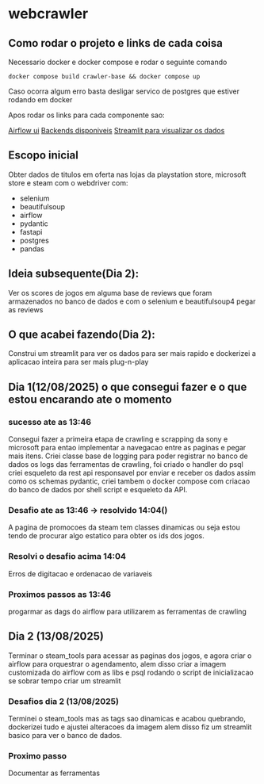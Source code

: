 # webcrawler

## Como rodar o projeto e links de cada coisa

Necessario docker e docker compose e rodar o seguinte comando

```
docker compose build crawler-base && docker compose up
```

Caso ocorra algum erro basta desligar servico de postgres que estiver rodando em docker

Apos rodar os links para cada componente sao:

[Airflow ui](localhost:8080/)
[Backends disponiveis](localhost:9000/)
[Streamlit para visualizar os dados](localhost:8501/)

## Escopo inicial

Obter dados de titulos em oferta nas lojas da playstation store, microsoft store e steam com o webdriver com: 

- selenium
- beautifulsoup 
- airflow 
- pydantic 
- fastapi 
- postgres 
- pandas

## Ideia subsequente(Dia 2):

Ver os scores de jogos em alguma base de reviews que foram armazenados no banco de dados e
com o selenium e beautifulsoup4 pegar as reviews

## O que acabei fazendo(Dia 2):

Construi um streamlit para ver os dados para ser mais rapido e dockerizei a aplicacao inteira para ser mais plug-n-play

## Dia 1(12/08/2025) o que consegui fazer e o que estou encarando ate o momento

### sucesso ate as 13:46
Consegui fazer a primeira etapa de crawling e scrapping da sony e microsoft para entao implementar
a navegacao entre as paginas e pegar mais itens. Criei classe base de logging para poder
registrar no banco de dados os logs das ferramentas de crawling, foi criado o handler do psql
criei esqueleto da rest api responsavel por enviar e receber os dados assim como os schemas pydantic, criei tambem o docker compose com criacao do banco de dados por shell script e esqueleto da API.

### Desafio ate as 13:46 -> resolvido 14:04()
A pagina de promocoes da steam tem classes dinamicas ou seja estou tendo de procurar algo
estatico para obter os ids dos jogos.

### Resolvi o desafio acima 14:04
Erros de digitacao e ordenacao de variaveis 

### Proximos passos as 13:46
progarmar as dags do airflow para utilizarem as ferramentas de crawling

## Dia 2 (13/08/2025)

Terminar o steam_tools para acessar as paginas dos jogos, e agora criar o airflow para orquestrar o agendamento, alem disso
criar a imagem customizada do airflow com as libs e psql rodando o script de inicializacao se sobrar tempo criar um streamlit

### Desafios dia 2 (13/08/2025)

Terminei o steam_tools mas as tags sao dinamicas e acabou quebrando, dockerizei tudo e ajustei alteracoes da imagem alem disso fiz um streamlit basico para ver o banco de dados. 

### Proximo passo

Documentar as ferramentas